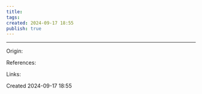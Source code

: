 ```yaml
---
title: 
tags: 
created: 2024-09-17 18:55
publish: true
---
```


---
Origin: 

References: 

Links: 

Created 2024-09-17 18:55